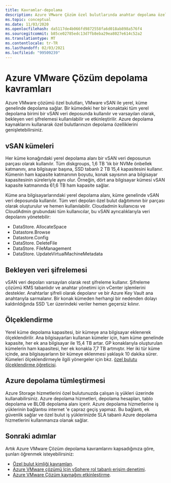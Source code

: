 ```yaml
---
title: Kavramlar-depolama
description: Azure VMware Çözüm özel bulutlarında anahtar depolama özellikleri hakkında bilgi edinin.
ms.topic: conceptual
ms.date: 11/03/2020
ms.openlocfilehash: da5117de4b066fd9872558fa6d018ab898a576f4
ms.sourcegitcommit: b85ce02785edc13d7fb8eba29ea8027e614c52a2
ms.translationtype: MT
ms.contentlocale: tr-TR
ms.lasthandoff: 02/03/2021
ms.locfileid: "99509239"
---
```

#  <a name="azure-vmware-solution-storage-concepts"></a>Azure VMware Çözüm depolama kavramları

Azure VMware çözümü özel bulutları, VMware vSAN ile yerel, küme genelinde depolama sağlar. Bir kümedeki her bir konaktaki tüm yerel depolama birimi bir vSAN veri deposunda kullanılır ve varsayılan olarak, bekleyen veri şifrelemesi kullanılabilir ve etkinleştirilir. Azure depolama kaynaklarını kullanarak özel bulutlarınızın depolama özelliklerini genişletebilirsiniz.

## <a name="vsan-clusters"></a>vSAN kümeleri

Her küme konağındaki yerel depolama alanı bir vSAN veri deposunun parçası olarak kullanılır. Tüm diskgroups, 1,6 TB 'lık bir NVMe önbellek katmanını, ana bilgisayar başına, SSD tabanlı 2 TB 15,4 kapasitesini kullanır. Kümenin ham kapasite katmanının boyutu, konak sayısının ana bilgisayar kapasitesinin süreleriyle aynı olur. Örneğin, dört ana bilgisayar kümesi vSAN kapasite katmanında 61,6 TB ham kapasite sağlar.

Küme ana bilgisayarlarındaki yerel depolama alanı, küme genelinde vSAN veri deposunda kullanılır. Tüm veri depoları özel bulut dağıtımının bir parçası olarak oluşturulur ve hemen kullanılabilir. Cloudadmin kullanıcısı ve CloudAdmin grubundaki tüm kullanıcılar, bu vSAN ayrıcalıklarıyla veri depolarını yönetebilir:
- DataStore. AllocateSpace
- Datastore.Browse
- Datastore.Config
- DataStore. DeleteFile
- DataStore. FileManagement
- DataStore. UpdateVirtualMachineMetadata

## <a name="data-at-rest-encryption"></a>Bekleyen veri şifrelemesi

vSAN veri depoları varsayılan olarak rest şifreleme kullanır. Şifreleme çözümü KMS tabanlıdır ve anahtar yönetimi için vCenter işlemlerini destekler. Anahtarlar şifreli olarak depolanır ve bir Azure Key Vault ana anahtarıyla sarmalanır. Bir konak kümeden herhangi bir nedenden dolayı kaldırıldığında SSD 'Ler üzerindeki veriler hemen geçersiz kılınır.

## <a name="scaling"></a>Ölçeklendirme

Yerel küme depolama kapasitesi, bir kümeye ana bilgisayar eklenerek ölçeklendirilir. Ana bilgisayarları kullanan kümeler için, ham küme genelinde kapasite, her ek ana bilgisayar ile 15,4 TB artar. GP konaklarıyla oluşturulan kümelerin ham kapasitesi, her ek konakla 7,7 TB artmıştır. Her iki tür küme içinde, ana bilgisayarların bir kümeye eklenmesi yaklaşık 10 dakika sürer. Kümeleri ölçeklendirmeyle ilgili yönergeler için bkz. [özel bulutu ölçeklendirme öğreticisi][tutorial-scale-private-cloud].

## <a name="azure-storage-integration"></a>Azure depolama tümleştirmesi

Azure Storage hizmetlerini özel bulutunuzda çalışan iş yükleri üzerinde kullanabilirsiniz. Azure depolama hizmetleri, depolama hesapları, tablo depolama ve BLOB depolama alanı içerir. Azure depolama hizmetlerine iş yüklerinin bağlantısı internet 'e çapraz geçiş yapmaz. Bu bağlantı, ek güvenlik sağlar ve özel bulut iş yüklerinizde SLA tabanlı Azure depolama hizmetlerini kullanmanıza olanak sağlar.

## <a name="next-steps"></a>Sonraki adımlar

Artık Azure VMware Çözüm depolama kavramlarını kapsadığınıza göre, şunları öğrenmek isteyebilirsiniz:

- [Özel bulut kimliği kavramları](concepts-identity.md).
- [Azure VMware çözümü Için vSphere rol tabanlı erişim denetimi](concepts-role-based-access-control.md).
- [Azure VMware Çözüm kaynağını etkinleştirme](enable-azure-vmware-solution.md).

<!-- LINKS - external-->

<!-- LINKS - internal -->
[tutorial-scale-private-cloud]: ./tutorial-scale-private-cloud.md
[concepts-identity]: ./concepts-identity.md
